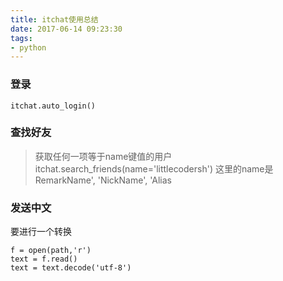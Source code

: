 ```yaml
---
title: itchat使用总结
date: 2017-06-14 09:23:30
tags:
- python
---
```


### 登录
```
itchat.auto_login()
```

### 查找好友

>获取任何一项等于name键值的用户
itchat.search_friends(name='littlecodersh')
这里的name是RemarkName', 'NickName', 'Alias


### 发送中文

要进行一个转换
```
f = open(path,'r')
text = f.read()
text = text.decode('utf-8')
```
